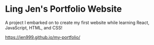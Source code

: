 # Ling Jen's Portfolio Website

A project I embarked on to create my first website while learning React, JavaScript, HTML, and CSS!

https://jen999.github.io/my-portfolio/

